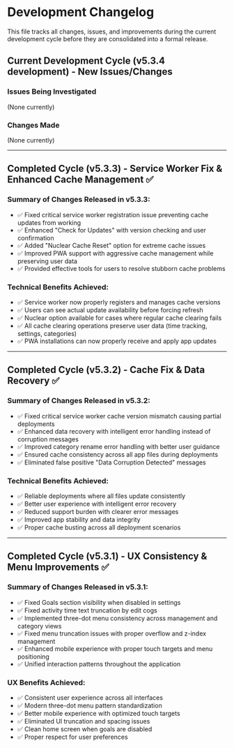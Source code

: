 # Development Changelog

This file tracks all changes, issues, and improvements during the current development cycle before they are consolidated into a formal release.

## Current Development Cycle (v5.3.4 development) - New Issues/Changes

### Issues Being Investigated
(None currently)

### Changes Made
(None currently)

---

## Completed Cycle (v5.3.3) - Service Worker Fix & Enhanced Cache Management ✅

### Summary of Changes Released in v5.3.3:
- ✅ Fixed critical service worker registration issue preventing cache updates from working
- ✅ Enhanced "Check for Updates" with version checking and user confirmation
- ✅ Added "Nuclear Cache Reset" option for extreme cache issues
- ✅ Improved PWA support with aggressive cache management while preserving user data
- ✅ Provided effective tools for users to resolve stubborn cache problems

### Technical Benefits Achieved:
- ✅ Service worker now properly registers and manages cache versions
- ✅ Users can see actual update availability before forcing refresh
- ✅ Nuclear option available for cases where regular cache clearing fails
- ✅ All cache clearing operations preserve user data (time tracking, settings, categories)
- ✅ PWA installations can now properly receive and apply app updates

---

## Completed Cycle (v5.3.2) - Cache Fix & Data Recovery ✅

### Summary of Changes Released in v5.3.2:
- ✅ Fixed critical service worker cache version mismatch causing partial deployments
- ✅ Enhanced data recovery with intelligent error handling instead of corruption messages
- ✅ Improved category rename error handling with better user guidance
- ✅ Ensured cache consistency across all app files during deployments
- ✅ Eliminated false positive "Data Corruption Detected" messages

### Technical Benefits Achieved:
- ✅ Reliable deployments where all files update consistently
- ✅ Better user experience with intelligent error recovery
- ✅ Reduced support burden with clearer error messages
- ✅ Improved app stability and data integrity
- ✅ Proper cache busting across all deployment scenarios

---

## Completed Cycle (v5.3.1) - UX Consistency & Menu Improvements ✅

### Summary of Changes Released in v5.3.1:
- ✅ Fixed Goals section visibility when disabled in settings
- ✅ Fixed activity time text truncation by edit cogs  
- ✅ Implemented three-dot menu consistency across management and category views
- ✅ Fixed menu truncation issues with proper overflow and z-index management
- ✅ Enhanced mobile experience with proper touch targets and menu positioning
- ✅ Unified interaction patterns throughout the application

### UX Benefits Achieved:
- ✅ Consistent user experience across all interfaces
- ✅ Modern three-dot menu pattern standardization
- ✅ Better mobile experience with optimized touch targets
- ✅ Eliminated UI truncation and spacing issues
- ✅ Clean home screen when goals are disabled
- ✅ Proper respect for user preferences